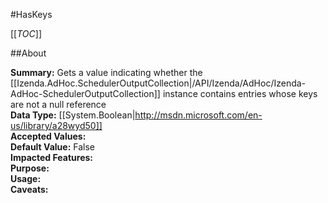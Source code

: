 #HasKeys

[[_TOC_]]

##About

**Summary:** Gets a value indicating whether the [[Izenda.AdHoc.SchedulerOutputCollection|/API/Izenda/AdHoc/Izenda-AdHoc-SchedulerOutputCollection]] instance  contains entries whose keys are not a null reference  
**Data Type:** [[System.Boolean|http://msdn.microsoft.com/en-us/library/a28wyd50]]  
**Accepted Values:**   
**Default Value:** False  
**Impacted Features:**   
**Purpose:**   
**Usage:**   
**Caveats:**   

